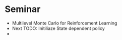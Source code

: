 # Seminar
- Multilevel Monte Carlo for Reinforcement Learning
- Next TODO: Initiliaze State dependent policy
- 
